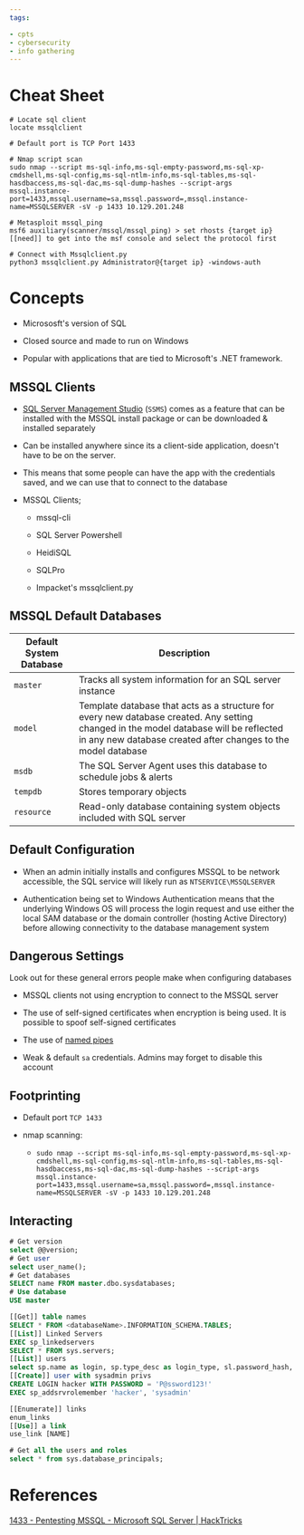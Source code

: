 ```yaml
---
tags:

- cpts
- cybersecurity
- info gathering
---
```


# 

# Cheat Sheet

```
# Locate sql client
locate mssqlclient

# Default port is TCP Port 1433

# Nmap script scan
sudo nmap --script ms-sql-info,ms-sql-empty-password,ms-sql-xp-cmdshell,ms-sql-config,ms-sql-ntlm-info,ms-sql-tables,ms-sql-hasdbaccess,ms-sql-dac,ms-sql-dump-hashes --script-args mssql.instance-port=1433,mssql.username=sa,mssql.password=,mssql.instance-name=MSSQLSERVER -sV -p 1433 10.129.201.248

# Metasploit mssql_ping
msf6 auxiliary(scanner/mssql/mssql_ping) > set rhosts {target ip} [[need]] to get into the msf console and select the protocol first

# Connect with Mssqlclient.py
python3 mssqlclient.py Administrator@{target ip} -windows-auth
```

# Concepts

- Micrososft's version of SQL

- Closed source and made to run on Windows

- Popular with applications that are tied to Microsoft's .NET framework.

## MSSQL Clients

- [SQL Server Management Studio](https://docs.microsoft.com/en-us/sql/ssms/download-sql-server-management-studio-ssms?view=sql-server-ver15) (`SSMS`) comes as a feature that can be installed with the MSSQL install package or can be downloaded & installed separately

- Can be installed anywhere since its a client-side application, doesn't have to be on the server. 

- This means that some people can have the app with the credentials saved, and we can use that to connect to the database

- MSSQL Clients;
  
  - mssql-cli
  
  - SQL Server Powershell
  
  - HeidiSQL
  
  - SQLPro
  
  - Impacket's mssqlclient.py

## MSSQL Default Databases

| Default System Database | Description                                                                                                                                                                                            |
| ----------------------- | ------------------------------------------------------------------------------------------------------------------------------------------------------------------------------------------------------ |
| `master`                | Tracks all system information for an SQL server instance                                                                                                                                               |
| `model`                 | Template database that acts as a structure for every new database created. Any setting changed in the model database will be reflected in any new database created after changes to the model database |
| `msdb`                  | The SQL Server Agent uses this database to schedule jobs & alerts                                                                                                                                      |
| `tempdb`                | Stores temporary objects                                                                                                                                                                               |
| `resource`              | Read-only database containing system objects included with SQL server                                                                                                                                  |

## Default Configuration

- When an admin initially installs and configures MSSQL to be network accessible, the SQL service will likely run as `NTSERVICE\MSSQLSERVER`

- Authentication being set to Windows Authentication means that the underlying Windows OS will process the login request and use either the local SAM database or the domain controller (hosting Active Directory) before allowing connectivity to the database management system

## Dangerous Settings

Look out for these general errors people  make when configuring databases

- MSSQL clients not using encryption to connect to the MSSQL server

- The use of self-signed certificates when encryption is being used. It is possible to spoof self-signed certificates

- The use of [named pipes](https://docs.microsoft.com/en-us/sql/tools/configuration-manager/named-pipes-properties?view=sql-server-ver15)

- Weak & default `sa` credentials. Admins may forget to disable this account

## Footprinting

- Default port `TCP 1433`

- nmap scanning:
  
  - `sudo nmap --script ms-sql-info,ms-sql-empty-password,ms-sql-xp-cmdshell,ms-sql-config,ms-sql-ntlm-info,ms-sql-tables,ms-sql-hasdbaccess,ms-sql-dac,ms-sql-dump-hashes --script-args mssql.instance-port=1433,mssql.username=sa,mssql.password=,mssql.instance-name=MSSQLSERVER -sV -p 1433 10.129.201.248`

## Interacting

```sql
# Get version
select @@version;
# Get user
select user_name();
# Get databases
SELECT name FROM master.dbo.sysdatabases;
# Use database
USE master

[[Get]] table names
SELECT * FROM <databaseName>.INFORMATION_SCHEMA.TABLES;
[[List]] Linked Servers
EXEC sp_linkedservers
SELECT * FROM sys.servers;
[[List]] users
select sp.name as login, sp.type_desc as login_type, sl.password_hash, sp.create_date, sp.modify_date, case when sp.is_disabled = 1 then 'Disabled' else 'Enabled' end as status from sys.server_principals sp left join sys.sql_logins sl on sp.principal_id = sl.principal_id where sp.type not in ('G', 'R') order by sp.name;
[[Create]] user with sysadmin privs
CREATE LOGIN hacker WITH PASSWORD = 'P@ssword123!'
EXEC sp_addsrvrolemember 'hacker', 'sysadmin'

[[Enumerate]] links
enum_links
[[Use]] a link
use_link [NAME]

# Get all the users and roles
select * from sys.database_principals;
```

# References

[1433 - Pentesting MSSQL - Microsoft SQL Server | HackTricks](https://book.hacktricks.xyz/network-services-pentesting/pentesting-mssql-microsoft-sql-server)